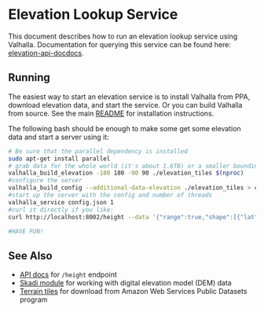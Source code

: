 # Elevation Lookup Service

This document describes how to run an elevation lookup service using Valhalla. Documentation for querying this service can be found here: [elevation-api-docdocs](api/elevation/api-reference.md).

## Running

The easiest way to start an elevation service is to install Valhalla from PPA, download elevation data, and start the service. Or you can build Valhalla from source. See the main [README](../README.md) for installation instructions.

The following bash should be enough to make some get some elevation data and start a server using it:

```bash
# Be sure that the parallel dependency is installed
sudo apt-get install parallel
# grab data for the whole world (it's about 1.6TB) or a smaller bounding box
valhalla_build_elevation -180 180 -90 90 ./elevation_tiles $(nproc)
#configure the server
valhalla_build_config --additional-data-elevation ./elevation_tiles > config.json
#start up the server with the config and number of threads
valhalla_service config.json 1
#curl it directly if you like:
curl http://localhost:8002/height --data '{"range":true,"shape":[{"lat":40.712431,"lon":-76.504916},{"lat":40.712275,"lon":-76.605259},{"lat":40.712122,"lon":-76.805694},{"lat":40.722431,"lon":-76.884916},{"lat":40.812275,"lon":-76.905259},{"lat":40.912122,"lon":-76.965694}]' | jq '.'

#HAVE FUN!
```

## See Also

- [API docs](api/elevation/api-reference.md) for `/height` endpoint
- [Skadi module](skadi.md) for working with digital elevation model (DEM) data
- [Terrain tiles](https://registry.opendata.aws/terrain-tiles/) for download from Amazon Web Services Public Datasets program
